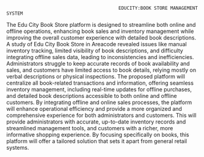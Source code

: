                                              EDUCITY:BOOK STORE MANAGEMENT SYSTEM

The Edu City Book Store platform is designed to streamline both online and offline operations, enhancing book sales and inventory management while improving the overall customer experience with detailed book descriptions. A study of Edu City Book Store in Areacode revealed issues like manual inventory tracking, limited visibility of book descriptions, and difficulty integrating offline sales data, leading to inconsistencies and inefficiencies. Administrators struggle to keep accurate records of book availability and sales, and customers have limited access to book details, relying mostly on verbal descriptions or physical inspections.
The proposed platform will centralize all book-related transactions and information, offering seamless inventory management, including real-time updates for offline purchases, and detailed book descriptions accessible to both online and offline customers. By integrating offline and online sales processes, the platform will enhance operational efficiency and provide a more organized and comprehensive experience for both administrators and customers. This will provide administrators with accurate, up-to-date inventory records and streamlined management tools, and customers with a richer, more informative shopping experience. By focusing specifically on books, this platform will offer a tailored solution that sets it apart from general retail systems.
